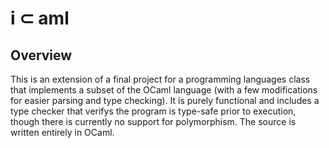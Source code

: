 # i $\subset$ aml

## Overview
This is an extension of a final project for a programming languages class that implements a subset of the OCaml language (with a few modifications for easier parsing and type checking). It is purely functional and includes a type checker that verifys the program is type-safe prior to execution, though there is currently no support for polymorphism. The source is written entirely in OCaml.